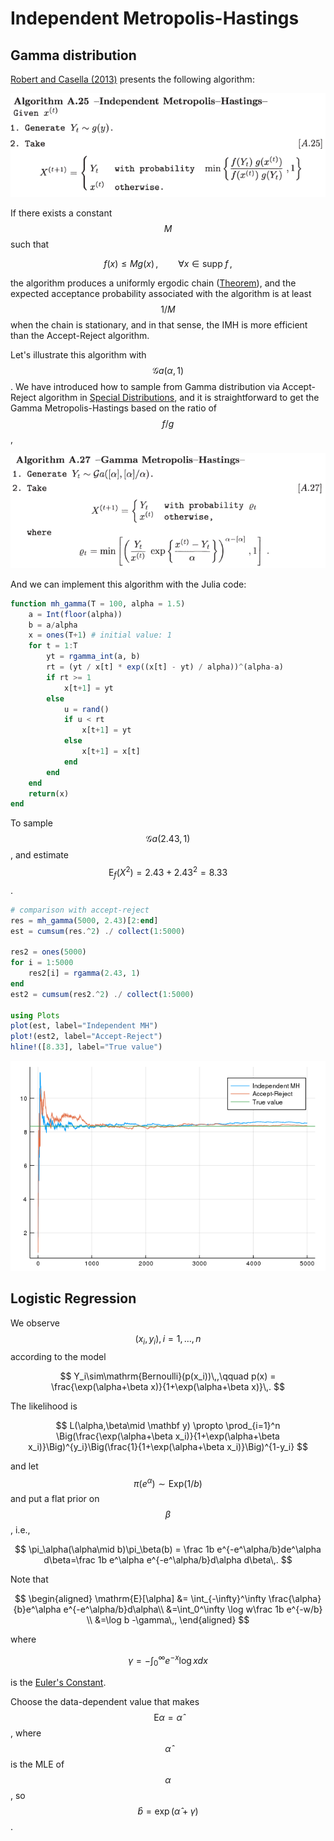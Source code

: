 # Independent Metropolis-Hastings

## Gamma distribution

[Robert and Casella (2013)](https://www.springer.com/gp/book/9781475730715) presents the following algorithm:

![](imh.png)

If there exists a constant $$M$$ such that 

$$
f(x) \le Mg(x)\,,\qquad \forall x\in \mathrm{supp}\;f\,,
$$

the algorithm produces a uniformly ergodic chain ([Theorem](thm_imh.png)), and the expected acceptance probability associated with the algorithm is at least $$1/M$$ when the chain is stationary, and in that sense, the IMH is more efficient than the Accept-Reject algorithm.

Let's illustrate this algorithm with $${\mathcal G}a(\alpha, 1)$$. We have introduced how to sample from Gamma distribution via Accept-Reject algorithm in [Special Distributions](https://mc.hohoweiya.xyz/genrv/special), and it is straightforward to get the Gamma Metropolis-Hastings based on the ratio of $$f/g$$,

![](gamma_imh.png)

And we can implement this algorithm with the Julia code:

```julia
function mh_gamma(T = 100, alpha = 1.5)
    a = Int(floor(alpha))
    b = a/alpha
    x = ones(T+1) # initial value: 1
    for t = 1:T
        yt = rgamma_int(a, b)
        rt = (yt / x[t] * exp((x[t] - yt) / alpha))^(alpha-a)
        if rt >= 1
            x[t+1] = yt
        else
            u = rand()
            if u < rt
                x[t+1] = yt
            else
                x[t+1] = x[t]
            end
        end   
    end
    return(x)
end
```

To sample $${\mathcal G}a(2.43, 1)$$, and estimate $$\mathrm{E}_f(X^2)=2.43+2.43^2=8.33$$.

```julia
# comparison with accept-reject
res = mh_gamma(5000, 2.43)[2:end]
est = cumsum(res.^2) ./ collect(1:5000)

res2 = ones(5000)
for i = 1:5000
    res2[i] = rgamma(2.43, 1)
end
est2 = cumsum(res2.^2) ./ collect(1:5000)

using Plots
plot(est, label="Independent MH")
plot!(est2, label="Accept-Reject")
hline!([8.33], label="True value")
```

![](comparison_gamma.png)

## Logistic Regression

We observe $$(x_i,y_i),i=1,\ldots,n$$ according to the model

$$
Y_i\sim\mathrm{Bernoulli}(p(x_i))\,,\qquad p(x) = \frac{\exp(\alpha+\beta x)}{1+\exp(\alpha+\beta x)}\,.
$$

The likelihood is 

$$
L(\alpha,\beta\mid \mathbf y) \propto \prod_{i=1}^n \Big(\frac{\exp(\alpha+\beta x_i)}{1+\exp(\alpha+\beta x_i)}\Big)^{y_i}\Big(\frac{1}{1+\exp(\alpha+\beta x_i)}\Big)^{1-y_i}
$$

and let $$\pi(e^\alpha)\sim \mathrm{Exp}(1/b)$$ and put a flat prior on $$\beta$$, i.e.,

$$
\pi_\alpha(\alpha\mid b)\pi_\beta(b) = \frac 1b e^{-e^\alpha/b}de^\alpha d\beta=\frac 1b e^\alpha e^{-e^\alpha/b}d\alpha d\beta\,.
$$

Note that 

$$
\begin{aligned}
\mathrm{E}[\alpha] &= \int_{-\infty}^\infty \frac{\alpha}{b}e^\alpha e^{-e^\alpha/b}d\alpha\\
&=\int_0^\infty \log w\frac 1b e^{-w/b} \\
&=\log b -\gamma\,,
\end{aligned}
$$

where 

$$
\gamma = -\int_0^\infty e^{-x}\log xdx
$$

is the [Euler's Constant](https://en.wikipedia.org/wiki/Euler–Mascheroni_constant). 

Choose the data-dependent value that makes $$\mathrm{E}\alpha=\hat\alpha$$, where $$\hat \alpha$$ is the MLE of $$\alpha$$, so $$\hat b=\exp(\hat \alpha+\gamma)$$.